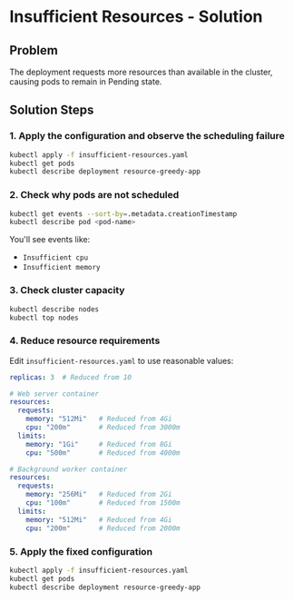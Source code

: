 # Insufficient Resources - Solution

## Problem

The deployment requests more resources than available in the cluster, causing pods
to remain in Pending state.

## Solution Steps

### 1. Apply the configuration and observe the scheduling failure

```bash
kubectl apply -f insufficient-resources.yaml
kubectl get pods
kubectl describe deployment resource-greedy-app
```

### 2. Check why pods are not scheduled

```bash
kubectl get events --sort-by=.metadata.creationTimestamp
kubectl describe pod <pod-name>
```

You'll see events like:

- `Insufficient cpu`
- `Insufficient memory`

### 3. Check cluster capacity

```bash
kubectl describe nodes
kubectl top nodes
```

### 4. Reduce resource requirements

Edit `insufficient-resources.yaml` to use reasonable values:

```yaml
replicas: 3  # Reduced from 10

# Web server container
resources:
  requests:
    memory: "512Mi"   # Reduced from 4Gi
    cpu: "200m"       # Reduced from 3000m
  limits:
    memory: "1Gi"     # Reduced from 8Gi
    cpu: "500m"       # Reduced from 4000m

# Background worker container  
resources:
  requests:
    memory: "256Mi"   # Reduced from 2Gi
    cpu: "100m"       # Reduced from 1500m
  limits:
    memory: "512Mi"   # Reduced from 4Gi
    cpu: "200m"       # Reduced from 2000m
```

### 5. Apply the fixed configuration

```bash
kubectl apply -f insufficient-resources.yaml
kubectl get pods
kubectl describe deployment resource-greedy-app
```


